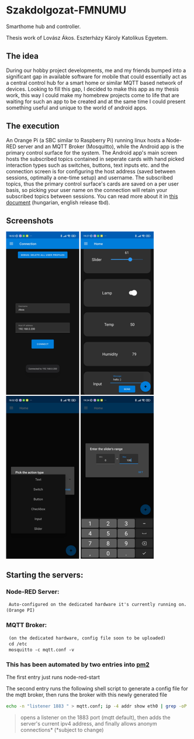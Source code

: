 # Szakdolgozat-FMNUMU

Smarthome hub and controller. 

Thesis work of Lovász Ákos.
Eszterházy Károly Katolikus Egyetem.

## The idea

During our hobby project developments, me and my friends bumped into a significant gap in available software for mobile that could essentially act as a central control hub for a smart home or similar MQTT based network of devices. Looking to fill this gap, I decided to make this app as my thesis work, this way I could make my homebrew projects come to life that are waiting for such an app to be created and at the same time I could present something useful and unique to the world of android apps.

## The execution

An Orange Pi (a SBC similar to Raspberry Pi) running linux hosts a Node-RED server and an MQTT Broker (Mosquitto), while the Android app is the primary control surface for the system. The Android app's main screen hosts the subscribed topics contained in seperate cards with hand picked interaction types such as switches, buttons, text inputs etc. and the connection screen is for configuring the host address (saved between sessions, optimally a one-time setup) and username. The subscribed topics, thus the primary control surface's cards are saved on a per user basis, so picking your user name on the connection will retain your subscribed topics between sessions. You can read more about it in [this document](https://github.com/Lovasz-Akos/Szakdolgozat-FMNUMU/blob/main/Doc/Szakdolgozat%20%C3%96sszegz%C3%A9s.pdf) (hungarian, english release tbd).

## Screenshots

<img src="screenshots/connect.jpg" alt="connection" width="200"/>
<img src="screenshots/screen.jpg" alt="main screen" width="200"/>
<img src="screenshots/type.jpg" alt="main screen" width="200"/>
<img src="screenshots/range.jpg" alt="main screen" width="200"/>

## Starting the servers:

### Node-RED Server:

     Auto-configured on the dedicated hardware it's currently running on. (Orange PI)


### MQTT Broker:

     (on the dedicated hardware, config file soon to be uploaded)
     cd /etc
     mosquitto -c mqtt.conf -v
     
### This has been automated by two entries into [pm2](https://pm2.keymetrics.io/)

The first entry just runs node-red-start

The second entry runs the following shell script to generate a config file for the mqtt broker, then runs the broker with this newly generated file
```bash
echo -n "listener 1883 " > mqtt.conf; ip -4 addr show eth0 | grep -oP '(?<=inet\s)\d+(\.\d+){3}' >> mqtt.conf; echo $"allow_anonymous true" >> mqtt.conf
```
> opens a listener on the 1883 port (mqtt default), then adds the server's current ipv4 address, and finally allows anonym connections* (*subject to change)
